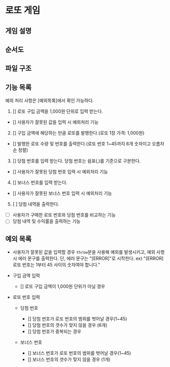 # 로또 게임

## 게임 설명

## 순서도

## 파일 구조

## 기능 목록

예외 처리 사항은 [예외목록]에서 확인 가능하다.

1. [] 로또 구입 금액을 1,000원 단위로 입력 받는다.

- [] 사용자가 잘못된 값을 입력 시 예외처리 기능

2. [] 구입 금액에 해당하는 만큼 로또를 발행한다.(로또 1장 가격: 1,000원)

- [] 발행한 로또 수량 및 번호를 출력한다.(로또 번호 1~45까지 6개 숫자이고 오름차순 정렬)

3. [] 당첨 번호를 입력 받는다. 당첨 번호는 쉼표(,)를 기준으로 구분한다.

- [] 사용자가 잘못된 당첨 번호 입력 시 예외처리 기능

4. [] 보너스 번호를 입력 받는다.

- [] 사용자가 잘못된 보너스 번호 입력 시 예외처리 기능

5. [ ] 당첨 내역을 출력한다.

- [ ] 사용자가 구매한 로또 번호와 당첨 번호를 비교하는 기능
- [ ] 당첨 내역 및 수익률을 출력하는 기능

## 예외 목록

- 사용자가 잘못된 값을 입력할 경우 `throw`문을 사용해 예외를 발생시키고, 예외 사항 시 에러 문구를 출력한다. 단, 에러 문구는 "[ERROR]"로 시작한다.
  ex) "[ERROR] 로또 번호는 1부터 45 사이의 숫자여야 합니다."

* 구입 금액 입력

  - [] 로또 구입 금액이 1,000원 단위가 아닐 경우

* 로또 번호 입력

  - 당첨 번호

    - [] 당첨 번호가 로또 번호의 범위를 벗어날 경우(1~45)
    - [] 당첨 번호의 갯수가 맞지 않을 경우 (6개)
    - [] 당첨 번호가 중복되는 경우

  - 보너스 번호
    - [] 보너스 번호가 로또 번호의 범위를 벗어날 경우(1~45)
    - [] 보너스 번호의 갯수가 맞지 않을 경우 (1개)
